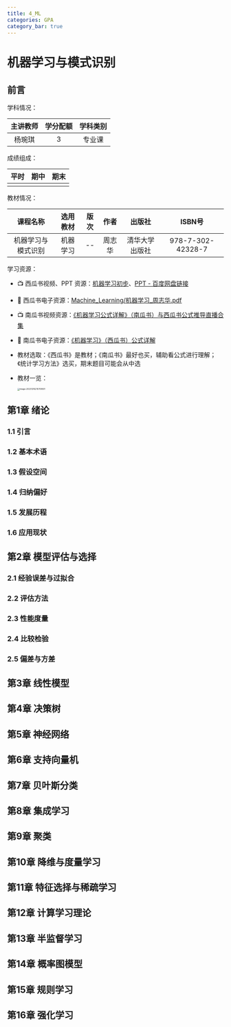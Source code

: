 ```yaml
---
title: 4_ML
categories: GPA
category_bar: true
---
```



# 机器学习与模式识别

## 前言

学科情况：

| 主讲教师 | 学分配额 | 学科类别 |
| :------: | :------: | :------: |
|  杨琬琪  |    3     |  专业课  |

成绩组成：

| 平时 | 期中 | 期末 |
| :--: | :--: | :--: |
|      |      |      |

教材情况：

|      课程名称      | 选用教材 | 版次 |  作者  |     出版社     |      ISBN号       |
| :----------------: | :------: | :--: | :----: | :------------: | :---------------: |
| 机器学习与模式识别 | 机器学习 |  --  | 周志华 | 清华大学出版社 | 978-7-302-42328-7 |

学习资源：

- :tv: 西瓜书视频、PPT 资源：[机器学习初步](https://www.xuetangx.com/learn/nju0802bt/nju0802bt/19322711/)、[PPT - 百度网盘链接](https://pan.baidu.com/s/1-OfnKcJ_bfWHcGHgzeQmpg?pwd=k3gk
    )

- :book: 西瓜书电子资源：[Machine_Learning/机器学习_周志华.pdf](https://github.com/jingyuexing/Ebook/blob/master/Machine_Learning/%E6%9C%BA%E5%99%A8%E5%AD%A6%E4%B9%A0_%E5%91%A8%E5%BF%97%E5%8D%8E.pdf)

- :tv: ​南瓜书视频资源：[《机器学习公式详解》（南瓜书）与西瓜书公式推导直播合集](https://www.bilibili.com/video/BV1Mh411e7VU/)

- :book: 南瓜书电子资源：[《机器学习》（西瓜书）公式详解](https://github.com/datawhalechina/pumpkin-book)

- 教材选取：《西瓜书》是教材；《南瓜书》最好也买，辅助看公式进行理解；《统计学习方法》选买，期末题目可能会从中选

- 教材一览：

    <img src="https://dwj-oss.oss-cn-nanjing.aliyuncs.com/images/202401261333725.png" alt="image-20231216215709501" style="zoom: 33%;" />



## 第1章 绪论

### 1.1 引言



### 1.2 基本术语



### 1.3 假设空间



### 1.4 归纳偏好



### 1.5 发展历程



### 1.6 应用现状



## 第2章 模型评估与选择

### 2.1 经验误差与过拟合



### 2.2 评估方法



### 2.3 性能度量



### 2.4 比较检验



### 2.5 偏差与方差



## 第3章 线性模型



## 第4章 决策树



## 第5章 神经网络



## 第6章 支持向量机



## 第7章 贝叶斯分类



## 第8章 集成学习



## 第9章 聚类



## 第10章 降维与度量学习



## 第11章 特征选择与稀疏学习



## 第12章 计算学习理论



## 第13章 半监督学习



## 第14章 概率图模型



## 第15章 规则学习



## 第16章 强化学习

